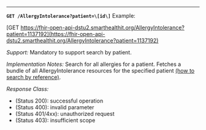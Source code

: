 -----------

**`GET /AllergyIntolerance?patient=\[id\]`**
Example:

[GET  https://fhir-open-api-dstu2.smarthealthit.org/AllergyIntolerance?patient=1137192](https://fhir-open-api-dstu2.smarthealthit.org/AllergyIntolerance?patient=1137192)

*Support:* Mandatory to support search by patient.

*Implementation Notes:* Search for all allergies for a patient. Fetches a bundle of all AllergyIntolerance resources for the specified patient [(how to search by reference)].

*Response Class:*

-   (Status 200): successful operation
-   (Status 400): invalid parameter
-   (Status 401/4xx): unauthorized request
-   (Status 403): insufficient scope


  [(how to search by reference)]: http://hl7.org/fhir/DSTU2/search.html#reference
  [(how to search by token)]: http://hl7.org/fhir/DSTU2/search.html#token
  [Composite Search Parameters]: http://hl7.org/fhir/search.html#combining
